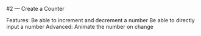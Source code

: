#2 — Create a Counter

Features:
Be able to increment and decrement a number
Be able to directly input a number
Advanced:
Animate the number on change